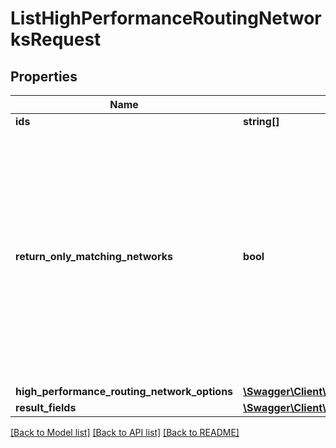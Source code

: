 # ListHighPerformanceRoutingNetworksRequest

## Properties
Name | Type | Description | Notes
------------ | ------------- | ------------- | -------------
**ids** | **string[]** |  | [optional] 
**return_only_matching_networks** | **bool** | If this parameter is set to true then only the high-performance routing networks that match the given options and profile are returned. In this case the profile and options that shall match have to be set also in the request. | [optional] 
**high_performance_routing_network_options** | [**\Swagger\Client\Model\HighPerformanceRoutingNetworkOptions**](HighPerformanceRoutingNetworkOptions.md) |  | [optional] 
**result_fields** | [**\Swagger\Client\Model\ListHighPerformanceRoutingNetworksResultFields**](ListHighPerformanceRoutingNetworksResultFields.md) |  | [optional] 

[[Back to Model list]](../../README.md#documentation-for-models) [[Back to API list]](../../README.md#documentation-for-api-endpoints) [[Back to README]](../../README.md)

